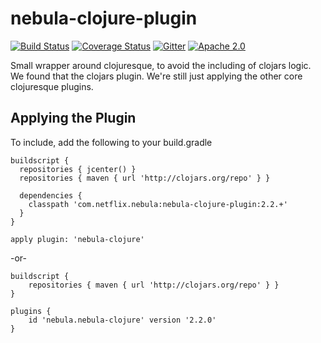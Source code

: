 nebula-clojure-plugin
==============
[![Build Status](https://travis-ci.org/nebula-plugins/nebula-clojure-plugin.svg?branch=master)](https://travis-ci.org/nebula-plugins/nebula-clojure-plugin)
[![Coverage Status](https://coveralls.io/repos/nebula-plugins/nebula-clojure-plugin/badge.svg?branch=masterservice=github)](https://coveralls.io/github/nebula-plugins/nebula-clojure-plugin?branch=master)
[![Gitter](https://badges.gitter.im/Join%20Chat.svg)](https://gitter.im/nebula-plugins/nebula-clojure-plugin?utm_source=badgeutm_medium=badgeutm_campaign=pr-badge)
[![Apache 2.0](https://img.shields.io/github/license/nebula-plugins/nebula-clojure-plugin.svg)](http://www.apache.org/licenses/LICENSE-2.0)


Small wrapper around clojuresque, to avoid the including of clojars logic. We found that the clojars plugin. We're still
just applying the other core clojuresque plugins.

## Applying the Plugin

To include, add the following to your build.gradle

    buildscript {
      repositories { jcenter() }
      repositories { maven { url 'http://clojars.org/repo' } }

      dependencies {
        classpath 'com.netflix.nebula:nebula-clojure-plugin:2.2.+'
      }
    }

    apply plugin: 'nebula-clojure'

-or-

    buildscript {
    	repositories { maven { url 'http://clojars.org/repo' } }
    }

    plugins {
    	id 'nebula.nebula-clojure' version '2.2.0'
    }
